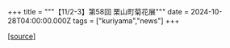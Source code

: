 +++
title = """【11/2-3】第58回 栗山町菊花展"""
date = 2024-10-28T04:00:00.000Z
tags = ["kuriyama","news"]
+++


[[source]](https://www.town.kuriyama.hokkaido.jp/soshiki/55/29292.html)
